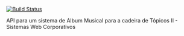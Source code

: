[![Build Status](https://travis-ci.org/maykondeykon/album-musical-api.svg?branch=master)](https://travis-ci.org/maykondeykon/album-musical-api)

API para um sistema de Album Musical para a cadeira de Tópicos II - Sistemas Web Corporativos